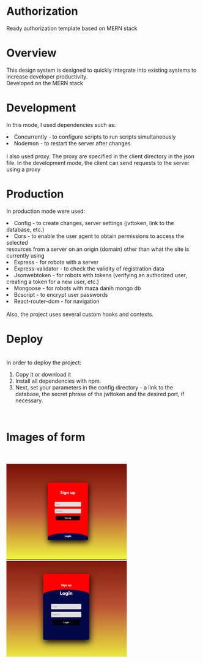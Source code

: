 # Authorization
Ready authorization template based on MERN stack
# Overview  
This design system is designed to quickly integrate into existing systems to increase developer productivity.   
Developed on the MERN stack
# Development
In this mode, I used dependencies such as:  
<li> Concurrently - to configure scripts to run scripts simultaneously  </li>
<li> Nodemon - to restart the server after changes </li>
<br/>
I also used proxy. The proxy are specified in the client directory in the json file.  
In the development mode, the client can send requests to the server using a proxy  

# Production
In production mode were used:
<br/>
<li> Config - to create changes, server settings (jvttoken, link to the database, etc.) </li> 
<li> Cors - to enable the user agent to obtain permissions  to access the selected <br/> resources  
from a server on an origin (domain) other than what the site is currently using </li>  
<li> Express - for robots with a server </li>
<li> Express-validator - to check the validity of registration data </li>
<li> Jsonwebtoken - for robots with tokens (verifying an authorized user, creating a token for a new user, etc.)</li>
<li> Mongoose - for robots with maza danih mongo db </li>
<li> Bcscript - to encrypt user passwords</li>
<li> React-router-dom - for navigation</li>
<br/>
Also, the project uses several custom hooks and contexts. <br/>  
<h1> Deploy </h1>  <br/>
In order to deploy the project: <br/>  <ol> <li> Copy it or download it </li> <li> Install all dependencies with npm.</li>  
<li> Next, set your parameters in the config directory - a link to the database, the secret phrase of the jwttoken and the desired port, if necessary.</li></ol>
<br/>
<h1> Images of form </h1>
<br/>
<br/>
<img src="https://github.com/Sentry11/media/raw/main/auth1.png" height="250"/>
<img src="https://github.com/Sentry11/media/raw/main/auth2.png" height="250"/>
